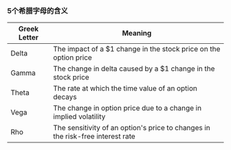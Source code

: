 ### 5个希腊字母的含义

| Greek Letter | Meaning |
| --- | --- |
| Delta | The impact of a $1 change in the stock price on the option price |
| Gamma | The change in delta caused by a $1 change in the stock price |
| Theta | The rate at which the time value of an option decays |
| Vega | The change in option price due to a change in implied volatility |
| Rho | The sensitivity of an option's price to changes in the risk-free interest rate |
